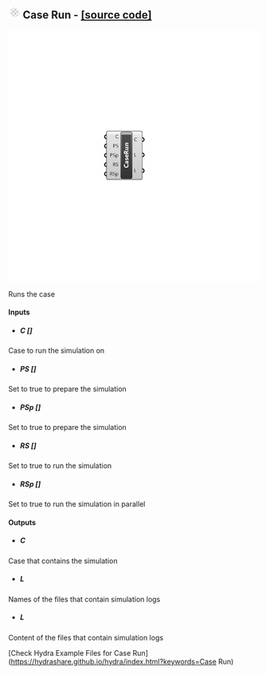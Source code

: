 ## ![](../../images/icons/Case_Run.png) Case Run - [[source code]](C:\Users\pkastner\Documents\GitHub\Eddy3D\UMCF/Case%20Run.py)

![](../../images/components/Case_Run.png)

Runs the case

#### Inputs
* ##### C []
Case to run the simulation on
* ##### PS []
Set to true to prepare the simulation
* ##### PSp []
Set to true to prepare the simulation
* ##### RS []
Set to true to run the simulation
* ##### RSp []
Set to true to run the simulation in parallel

#### Outputs
* ##### C
Case that contains the simulation
* ##### L
Names of the files that contain simulation logs
* ##### L
Content of the files that contain simulation logs


[Check Hydra Example Files for Case Run](https://hydrashare.github.io/hydra/index.html?keywords=Case Run)